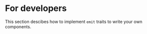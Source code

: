 # For developers

This section descibes how to implement `emit` traits to write your own components.
